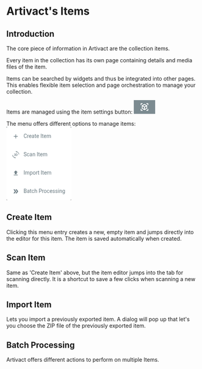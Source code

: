 # Artivact's Items

## Introduction

The core piece of information in Artivact are the collection items.

Every item in the collection has its own page containing details and media files of the item.

Items can be searched by widgets and thus be integrated into other pages.
This enables flexible item selection and page orchestration to manage your collection.

Items are managed using the item settings button:
![item-settings-button](./assets/introduction/item-settings-button.png)

The menu offers different options to manage items:
![item-settings-menu](./assets/introduction/item-settings-menu.png)

## Create Item

Clicking this menu entry creates a new, empty item and jumps directly into the editor for this item.
The item is saved automatically when created.

## Scan Item <Badge type="warning" text="desktop"/>

Same as 'Create Item' above, but the item editor jumps into the tab for scanning directly. It is a shortcut to save a
few clicks when scanning a new item.

## Import Item

Lets you import a previously exported item. A dialog will pop up that let's you choose the ZIP file of the previously
exported item.

## Batch Processing

Artivact offers different actions to perform on multiple Items.